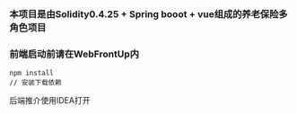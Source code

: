 ### 本项目是由Solidity0.4.25 + Spring booot + vue组成的养老保险多角色项目
### 前端启动前请在WebFrontUp内
```shell
npm install
// 安装下载依赖
```
后端推介使用IDEA打开
